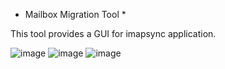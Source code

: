 * Mailbox Migration Tool *

This tool provides a GUI for imapsync application.

![image](https://github.com/user-attachments/assets/8ba85016-9dbe-4c62-a210-ac83ef0cd267)
![image](https://github.com/user-attachments/assets/536ab764-d902-4420-8226-c185a651b9a4)
![image](https://github.com/user-attachments/assets/994267e0-c7b9-40ae-a439-a8bd0d380d88)
